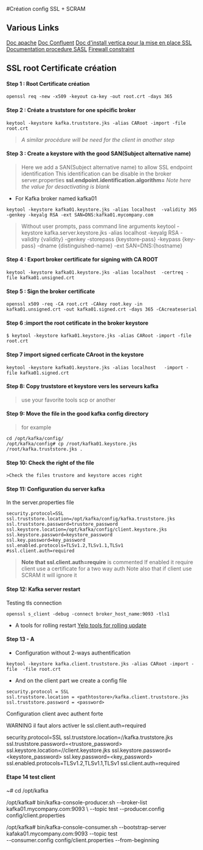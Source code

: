 
#Création config SSL + SCRAM

## Various Links 
[Doc apache](https://kafka.apache.org/090/documentation.html#security_overview)
[Doc Confluent](https://docs.confluent.io/current/security/security_tutorial.html#security-tutorial)
[Doc d'install vertica pour la mise en place SSL](https://www.vertica.com/docs/9.2.x/HTML/Content/Authoring/KafkaIntegrationGuide/TLS-SSL/KafkaTLS-SSLExamplePart3ConfigureKafka.htm)
[Documentation procedure SASL](https://medium.com/egen/securing-kafka-cluster-using-sasl-acl-and-ssl-dec15b439f9d)
[Firewall constraint](https://stackoverflow.com/questions/38531054/kafka-and-firewall-rules)


## SSL root Certificate création

  ####  Step 1 : Root Certificate création

```	
openssl req -new -x509 -keyout ca-key -out root.crt -days 365
```	
	    
 #### Step  2 : Créate a __truststore__ for one spécific broker
```
keytool -keystore kafka.truststore.jks -alias CARoot -import -file root.crt
```

> _A similar procédure will be need for the client in another step_

#### Step 3 : Create a keystore with the good SAN(Subject alternative name)
> Here we add a SAN(Subject alternative name) to allow SSL endpoint identification
This identification can be disable in the broker server.properties
__ssl.endpoint.identification.algorithm=__ 
_Note here the value for desactivating is blank_

* For Kafka broker named kafka01
```
keytool -keystore kafka01.keystore.jks -alias localhost  -validity 365 -genkey -keyalg RSA -ext SAN=DNS:kafka01.mycompany.com
```
> Without user prompts, pass command line arguments
keytool -keystore kafka.server.keystore.jks -alias localhost -keyalg RSA -validity {validity} -genkey -storepass {keystore-pass} -keypass {key-pass} -dname {distinguished-name} -ext SAN=DNS:{hostname}


#### Step 4 : Export  broker certificate for signing with CA ROOT
```
keytool -keystore kafka01.keystore.jks -alias localhost  -certreq -file kafka01.unsigned.crt
```
#### Step 5 : Sign the broker certificate
```
openssl x509 -req -CA root.crt -CAkey root.key -in kafka01.unsigned.crt -out kafka01.signed.crt -days 365 -CAcreateserial
```
#### Step 6 :import the root cetificate in the broker keystore
```
$ keytool -keystore kafka01.keystore.jks -alias CARoot -import -file root.crt
```
#### Step 7 import signed cerficate CAroot in the keystore
```
keytool -keystore kafka01.keystore.jks -alias localhost   -import -file kafka01.signed.crt
```
#### Step 8: Copy truststore et keystore vers les serveurs kafka
>use your favorite tools scp or another

#### Step 9:  Move the file in the good kafka config directory
>for example
```
cd /opt/kafka/config/
/opt/kafka/config# cp /root/kafka01.keystore.jks /root/kafka.truststore.jks .
```
#### Step 10: Check the right of the file
	>Check the files trustore and keystore acces right

#### Step 11: Configuration du server kafka

In the  server.properties file
```
security.protocol=SSL
ssl.truststore.location=/opt/kafka/config/kafka.truststore.jks
ssl.truststore.password=trustore_password
ssl.keystore.location=/opt/kafka/config/client.keystore.jks
ssl.keystore.password=keystore_password
ssl.key.password=key_password
ssl.enabled.protocols=TLSv1.2,TLSv1.1,TLSv1
#ssl.client.auth=required  
```
>__Note that ssl.client.auth=require__ is commented
If enabled it require client use a certificate for a two way auth
Note also that if client use SCRAM it will ignore it

#### Step 12: Kafka server restart

Testing tls connection
```
openssl s_client -debug -connect broker_host_name:9093 -tls1
```
* A tools for rolling restart
[Yelp tools for rolling update](https://github.com/Yelp/kafka-utils) 

#### Step 13 - A

* Configuration without 2-ways authentification
```
keytool -keystore kafka.client.truststore.jks -alias CARoot -import -file  -file root.crt
```
* And on the client part we  create a config file

```
security.protocol = SSL
ssl.truststore.location = <pathtostore>/kafka.client.truststore.jks
ssl.truststore.password = <password>
```

Configuration client avec authent forte


WARNING il faut alors activer le ssl.client.auth=required





security.protocol=SSL
ssl.truststore.location=/<pathtostore>/kafka.truststore.jks
ssl.truststore.password=<trustore_password>
ssl.keystore.location=/<pathtostore>/client.keystore.jks
ssl.keystore.password=<keystore_password>
ssl.key.password=<key_password>
ssl.enabled.protocols=TLSv1.2,TLSv1.1,TLSv1
ssl.client.auth=required




#### Etape 14 test client
~# cd /opt/kafka


/opt/kafka# bin/kafka-console-producer.sh --broker-list kafka01.mycompany.com:9093  \                                       --topic test --producer.config config/client.properties


/opt/kafka# bin/kafka-console-consumer.sh --bootstrap-server kafaka01.mycompany.com:9093  --topic test \
                                          --consumer.config config/client.properties --from-beginning

